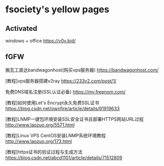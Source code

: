 # fsociety's yellow pages

## Activated

windows + office https://v0v.bid/

## fGFW

搬瓦工直达bandwagonhost(购买vps服务器) https://bandwagonhost.com/

[教程]vps服务器搭建v2ray https://233v2.com/post/1/

免费DNS域名注册(SSL认证必备) https://my.freenom.com/

[教程]如何使用Let's Encrypt永久免费SSL证书 https://blog.csdn.net/ownfire/article/details/61919633

[教程]LNMP一键包环境安装SSL安全证书且部署HTTPS网站URL过程 http://www.laozuo.org/5571.html

[教程]Linux VPS CentOS安装LNMP系统环境教程 http://www.laozuo.org/173.html

[教程]https证书的验证过程与生成方法 https://blog.csdn.net/abcd1101/article/details/71512809
